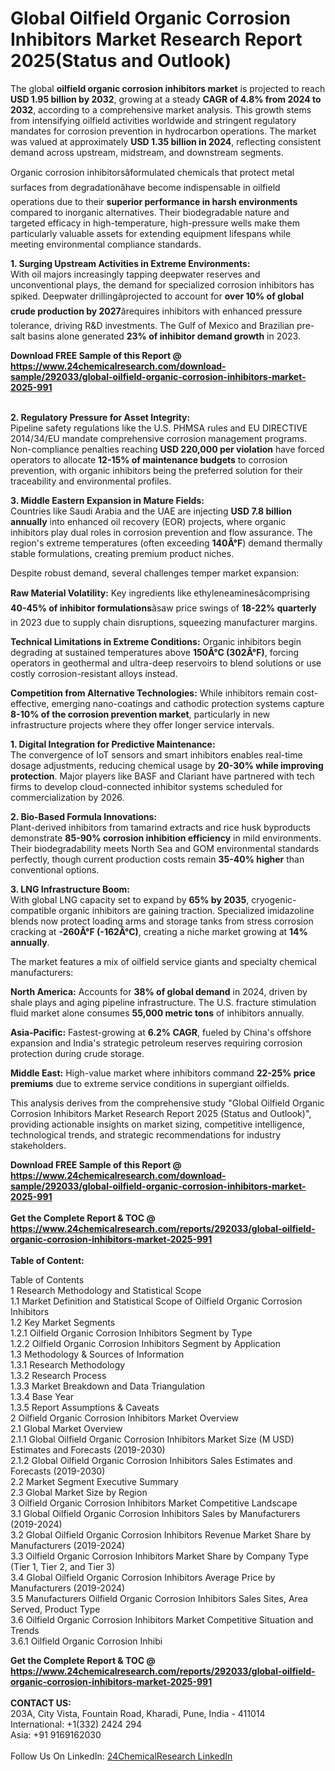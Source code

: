 <h1>Global Oilfield Organic Corrosion Inhibitors Market Research Report 2025(Status and Outlook)</h1><p>The global <strong>oilfield organic corrosion inhibitors market</strong> is projected to reach <strong>USD 1.95 billion by 2032</strong>, growing at a steady <strong>CAGR of 4.8% from 2024 to 2032</strong>, according to a comprehensive market analysis. This growth stems from intensifying oilfield activities worldwide and stringent regulatory mandates for corrosion prevention in hydrocarbon operations. The market was valued at approximately <strong>USD 1.35 billion in 2024</strong>, reflecting consistent demand across upstream, midstream, and downstream segments.</p><p>Organic corrosion inhibitorsâformulated chemicals that protect metal surfaces from degradationâhave become indispensable in oilfield operations due to their <strong>superior performance in harsh environments</strong> compared to inorganic alternatives. Their biodegradable nature and targeted efficacy in high-temperature, high-pressure wells make them particularly valuable assets for extending equipment lifespans while meeting environmental compliance standards.</p><p><strong>1. Surging Upstream Activities in Extreme Environments:</strong><br>
With oil majors increasingly tapping deepwater reserves and unconventional plays, the demand for specialized corrosion inhibitors has spiked. Deepwater drillingâprojected to account for <strong>over 10% of global crude production by 2027</strong>ârequires inhibitors with enhanced pressure tolerance, driving R&amp;D investments. The Gulf of Mexico and Brazilian pre-salt basins alone generated <strong>23% of inhibitor demand growth</strong> in 2023.</p><div><b>Download FREE Sample of this Report @ 
            <a href="https://www.24chemicalresearch.com/download-sample/292033/global-oilfield-organic-corrosion-inhibitors-market-2025-991">
            https://www.24chemicalresearch.com/download-sample/292033/global-oilfield-organic-corrosion-inhibitors-market-2025-991</a></b></div><br><p><strong>2. Regulatory Pressure for Asset Integrity:</strong><br>
Pipeline safety regulations like the U.S. PHMSA rules and EU DIRECTIVE 2014/34/EU mandate comprehensive corrosion management programs. Non-compliance penalties reaching <strong>USD 220,000 per violation</strong> have forced operators to allocate <strong>12-15% of maintenance budgets</strong> to corrosion prevention, with organic inhibitors being the preferred solution for their traceability and environmental profiles.</p><p><strong>3. Middle Eastern Expansion in Mature Fields:</strong><br>
Countries like Saudi Arabia and the UAE are injecting <strong>USD 7.8 billion annually</strong> into enhanced oil recovery (EOR) projects, where organic inhibitors play dual roles in corrosion prevention and flow assurance. The region's extreme temperatures (often exceeding <strong>140Â°F</strong>) demand thermally stable formulations, creating premium product niches.</p><p>Despite robust demand, several challenges temper market expansion:</p><p><strong>Raw Material Volatility:</strong> Key ingredients like ethyleneaminesâcomprising <strong>40-45% of inhibitor formulations</strong>âsaw price swings of <strong>18-22% quarterly</strong> in 2023 due to supply chain disruptions, squeezing manufacturer margins.</p><p><strong>Technical Limitations in Extreme Conditions:</strong> Organic inhibitors begin degrading at sustained temperatures above <strong>150Â°C (302Â°F)</strong>, forcing operators in geothermal and ultra-deep reservoirs to blend solutions or use costly corrosion-resistant alloys instead.</p><p><strong>Competition from Alternative Technologies:</strong> While inhibitors remain cost-effective, emerging nano-coatings and cathodic protection systems capture <strong>8-10% of the corrosion prevention market</strong>, particularly in new infrastructure projects where they offer longer service intervals.</p><p><strong>1. Digital Integration for Predictive Maintenance:</strong><br>
The convergence of IoT sensors and smart inhibitors enables real-time dosage adjustments, reducing chemical usage by <strong>20-30% while improving protection</strong>. Major players like BASF and Clariant have partnered with tech firms to develop cloud-connected inhibitor systems scheduled for commercialization by 2026.</p><p><strong>2. Bio-Based Formula Innovations:</strong><br>
Plant-derived inhibitors from tamarind extracts and rice husk byproducts demonstrate <strong>85-90% corrosion inhibition efficiency</strong> in mild environments. Their biodegradability meets North Sea and GOM environmental standards perfectly, though current production costs remain <strong>35-40% higher</strong> than conventional options.</p><p><strong>3. LNG Infrastructure Boom:</strong><br>
With global LNG capacity set to expand by <strong>65% by 2035</strong>, cryogenic-compatible organic inhibitors are gaining traction. Specialized imidazoline blends now protect loading arms and storage tanks from stress corrosion cracking at <strong>-260Â°F (-162Â°C)</strong>, creating a niche market growing at <strong>14% annually</strong>.</p><p>The market features a mix of oilfield service giants and specialty chemical manufacturers:</p><p><strong>North America:</strong> Accounts for <strong>38% of global demand</strong> in 2024, driven by shale plays and aging pipeline infrastructure. The U.S. fracture stimulation fluid market alone consumes <strong>55,000 metric tons</strong> of inhibitors annually.</p><p><strong>Asia-Pacific:</strong> Fastest-growing at <strong>6.2% CAGR</strong>, fueled by China's offshore expansion and India's strategic petroleum reserves requiring corrosion protection during crude storage.</p><p><strong>Middle East:</strong> High-value market where inhibitors command <strong>22-25% price premiums</strong> due to extreme service conditions in supergiant oilfields.</p><p>This analysis derives from the comprehensive study "Global Oilfield Organic Corrosion Inhibitors Market Research Report 2025 (Status and Outlook)", providing actionable insights on market sizing, competitive intelligence, technological trends, and strategic recommendations for industry stakeholders.</p><div><b>Download FREE Sample of this Report @ 
            <a href="https://www.24chemicalresearch.com/download-sample/292033/global-oilfield-organic-corrosion-inhibitors-market-2025-991">
            https://www.24chemicalresearch.com/download-sample/292033/global-oilfield-organic-corrosion-inhibitors-market-2025-991</a></b></div><br><div><b>Get the Complete Report & TOC @ 
            <a href="https://www.24chemicalresearch.com/reports/292033/global-oilfield-organic-corrosion-inhibitors-market-2025-991">
            https://www.24chemicalresearch.com/reports/292033/global-oilfield-organic-corrosion-inhibitors-market-2025-991</a></b></div><br>
            <b>Table of Content:</b><p>Table of Contents<br />
1 Research Methodology and Statistical Scope<br />
1.1 Market Definition and Statistical Scope of Oilfield Organic Corrosion Inhibitors<br />
1.2 Key Market Segments<br />
1.2.1 Oilfield Organic Corrosion Inhibitors Segment by Type<br />
1.2.2 Oilfield Organic Corrosion Inhibitors Segment by Application<br />
1.3 Methodology & Sources of Information<br />
1.3.1 Research Methodology<br />
1.3.2 Research Process<br />
1.3.3 Market Breakdown and Data Triangulation<br />
1.3.4 Base Year<br />
1.3.5 Report Assumptions & Caveats<br />
2 Oilfield Organic Corrosion Inhibitors Market Overview<br />
2.1 Global Market Overview<br />
2.1.1 Global Oilfield Organic Corrosion Inhibitors Market Size (M USD) Estimates and Forecasts (2019-2030)<br />
2.1.2 Global Oilfield Organic Corrosion Inhibitors Sales Estimates and Forecasts (2019-2030)<br />
2.2 Market Segment Executive Summary<br />
2.3 Global Market Size by Region<br />
3 Oilfield Organic Corrosion Inhibitors Market Competitive Landscape<br />
3.1 Global Oilfield Organic Corrosion Inhibitors Sales by Manufacturers (2019-2024)<br />
3.2 Global Oilfield Organic Corrosion Inhibitors Revenue Market Share by Manufacturers (2019-2024)<br />
3.3 Oilfield Organic Corrosion Inhibitors Market Share by Company Type (Tier 1, Tier 2, and Tier 3)<br />
3.4 Global Oilfield Organic Corrosion Inhibitors Average Price by Manufacturers (2019-2024)<br />
3.5 Manufacturers Oilfield Organic Corrosion Inhibitors Sales Sites, Area Served, Product Type<br />
3.6 Oilfield Organic Corrosion Inhibitors Market Competitive Situation and Trends<br />
3.6.1 Oilfield Organic Corrosion Inhibi</p><div><b>Get the Complete Report & TOC @ 
            <a href="https://www.24chemicalresearch.com/reports/292033/global-oilfield-organic-corrosion-inhibitors-market-2025-991">
            https://www.24chemicalresearch.com/reports/292033/global-oilfield-organic-corrosion-inhibitors-market-2025-991</a></b></div><br><b>CONTACT US:</b><br>
            203A, City Vista, Fountain Road, Kharadi, Pune, India - 411014<br>
            International: +1(332) 2424 294<br>
            Asia: +91 9169162030 <br><br>
            Follow Us On LinkedIn: <a href="https://www.linkedin.com/company/24chemicalresearch/">24ChemicalResearch LinkedIn</a>